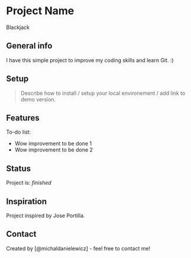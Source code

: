 # Project Name
Blackjack 

## General info
I have this simple project to improve my coding skills and learn Git. :)

## Setup
> Describe how to install / setup your local environement / add link to demo version.

## Features
To-do list:
* Wow improvement to be done 1
* Wow improvement to be done 2

## Status
Project is: _finished_

## Inspiration
Project inspired by Jose Portilla.

## Contact
Created by [@michaldanielewicz] - feel free to contact me!
